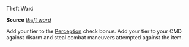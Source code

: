 Theft Ward

**Source** [_theft ward_](advancedRaceGuide/featuredRaces/tengus#_theft-ward)

Add your tier to the [Perception](skills/perception#_perception) check bonus. Add your tier to your CMD against disarm and steal combat maneuvers attempted against the item.

